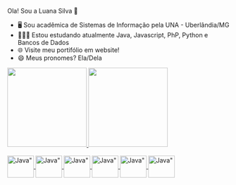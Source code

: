 Ola! Sou a Luana Silva 👋

- 🖥️ Sou acadêmica de Sistemas de Informação pela UNA - Uberlândia/MG
- 👩🏻‍🎓 Estou estudando atualmente Java, Javascript, PhP, Python e Bancos de Dados
- 🌐 Visite meu portifólio em website!
- 😄 Meus pronomes? Ela/Dela

<div>
  <a href="https://github.com/LuanaNikari">
    <img height="180em" src="https://github-readme-stats.vercel.app/api?username=luananikari&show_icons=true&theme=dark&include_all_commits=true&count_private=true"?>
    <img height="180em" src="https://github-readme-stats.vercel.app/api/top-langs/?username=luananikari&layout=compact&langs_count=16&theme=dark"/>
</div>

<div style="display: inline_block"><br>
<img align="center" alt=Java" height="50" width="60" src="https://cdn.jsdelivr.net/gh/devicons/devicon@latest/icons/java/java-plain-wordmark.svg" />
<img align="center" alt=Java" height="50" width="60" src="https://cdn.jsdelivr.net/gh/devicons/devicon@latest/icons/javascript/javascript-original.svg" />
<img align="center" alt=Java" height="50" width="60" src="https://cdn.jsdelivr.net/gh/devicons/devicon@latest/icons/php/php-original.svg" />
<img align="center" alt=Java" height="50" width="60" src="https://cdn.jsdelivr.net/gh/devicons/devicon@latest/icons/python/python-original-wordmark.svg" />
<img align="center" alt=Java" height="50" width="60" src="https://cdn.jsdelivr.net/gh/devicons/devicon@latest/icons/postgresql/postgresql-plain-wordmark.svg" />
<img align="center" alt=Java" height="50" width="60" src="https://cdn.jsdelivr.net/gh/devicons/devicon@latest/icons/mysql/mysql-original-wordmark.svg" />

##
